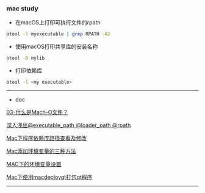 
### mac study

- 在macOS上打印可执行文件的rpath
```bash
otool -l myexecutable | grep RPATH -A2
```

- 使用macOS打印共享库的安装名称
```bash
otool -D mylib

```

- 打印依赖库
```bash
otool -l <my executable>
```

***

- doc

[03-什么是Mach-O文件？](https://blog.csdn.net/ldszw/article/details/111137442)

[深入浅出@executable_path @loader_path @rpath](http://events.jianshu.io/p/be014d4c28c8)

[Mac下程序依赖库路径查看及修改](https://www.cnblogs.com/chyshx/p/13254342.html)

[Mac添加环境变量的三种方法](https://www.cnblogs.com/androidsj/p/5977511.html)

[MAC下的环境变量设置](https://blog.csdn.net/axiaofeijia/article/details/124900498)

[Mac下使用macdeployqt打包qt程序](https://blog.csdn.net/blqzj214817/article/details/122828414)

***



